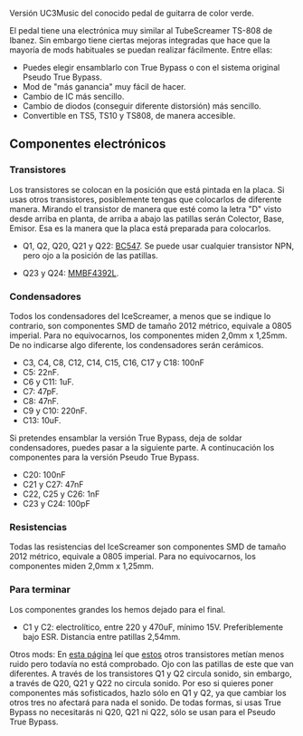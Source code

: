 Versión UC3Music del conocido pedal de guitarra de color verde.

El pedal tiene una electrónica muy similar al TubeScreamer TS-808 de Ibanez. Sin embargo tiene ciertas mejoras integradas que hace que la mayoría de mods habituales se puedan realizar fácilmente.
Entre ellas:
- Puedes elegir ensamblarlo con True Bypass o con el sistema original Pseudo True Bypass.
- Mod de "más ganancia" muy fácil de hacer.
- Cambio de IC más sencillo.
- Cambio de diodos (conseguir diferente distorsión) más sencillo.
- Convertible en TS5, TS10 y TS808, de manera accesible.




## Componentes electrónicos
### Transistores
Los transistores se colocan en la posición que está pintada en la placa. Si usas otros transistores, posiblemente tengas que colocarlos de diferente manera. Mirando el transistor de manera que esté como la letra "D" visto desde arriba en planta, de arriba a abajo las patillas serán Colector, Base, Emisor. Esa es la manera que la placa está preparada para colocarlos.


- Q1, Q2, Q20, Q21 y Q22: [BC547](https://www.tme.eu/es/details/bc547-cdi/transistores-npn-tht/cdil/bc547/). Se puede usar cualquier transistor NPN, pero ojo a la posición de las patillas.

- Q23 y Q24: [MMBF4392L](https://www.tme.eu/es/details/mmbf4392lt1g/transistores-con-canal-n-smd/on-semiconductor/). 

### Condensadores
Todos los condensadores del IceScreamer, a menos que se indique lo contrario, son componentes SMD de tamaño 2012 métrico, equivale a 0805 imperial. Para no equivocarnos, los componentes miden 2,0mm x 1,25mm.
De no indicarse algo diferente, los condensadores serán cerámicos.


- C3, C4, C8, C12, C14, C15, C16, C17 y C18: 100nF
- C5: 22nF.
- C6 y C11: 1uF.
- C7: 47pF.
- C8: 47nF.
- C9 y C10: 220nF.
- C13: 10uF.

Si pretendes ensamblar la versión True Bypass, deja de soldar condensadores, puedes pasar a la siguiente parte.
A continucación los componentes para la versión Pseudo True Bypass.

- C20: 100nF
- C21 y C27: 47nF
- C22, C25 y C26: 1nF
- C23 y C24: 100pF

### Resistencias
Todas las resistencias del IceScreamer son componentes SMD de tamaño 2012 métrico, equivale a 0805 imperial. Para no equivocarnos, los componentes miden 2,0mm x 1,25mm.



### Para terminar
Los componentes grandes los hemos dejado para el final.
- C1 y C2: electrolítico, entre 220 y 470uF, mínimo 15V. Preferiblemente bajo ESR. Distancia entre patillas 2,54mm.


Otros mods:
En [esta página](https://www.electrosmash.com/tube-screamer-analysis) leí que [estos](https://www.tme.eu/es/details/2sc1815-cen/transistores-npn-tht/central-semiconductor-corp/2sc1815/) otros transistores metían menos ruido pero todavía no está comprobado. Ojo con las patillas de este que van diferentes.
A través de los transistores Q1 y Q2 circula sonido, sin embargo, a través de Q20, Q21 y Q22 no circula sonido. Por eso si quieres poner componentes más sofisticados, hazlo sólo en Q1 y Q2, ya que cambiar los otros tres no afectará para nada el sonido. De todas formas, si usas True Bypass no necesitarás ni Q20, Q21 ni Q22, sólo se usan para el Pseudo True Bypass.
